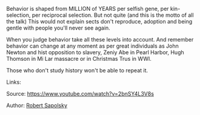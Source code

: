Behavior is shaped from MILLION of YEARS per selfish gene, per kin-selection, per reciprocal selection. But not quite (and this is the motto of all the talk) This would not explain sects don't reproduce, adoption and being gentle with people you'll never see again. 

When you judge behavior take all these levels into account. And remember behavior can change at any moment as per great individuals as John Newton and hist opposition to slavery,  Zeniy Abe in Pearl Harbor, Hugh Thomson in Mi Lar massacre or in Christmas Trus in WWI.

Those who don't study history won't be able to repeat it.

Links:
[](mTOR_has_plenty_of_muscle.md)

Source: https://www.youtube.com/watch?v=2bnSY4L3V8s

Author: [Robert Sapolsky](../authors/robert_sapolsky.md)